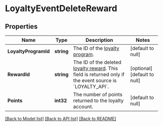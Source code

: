 # LoyaltyEventDeleteReward

## Properties
Name | Type | Description | Notes
------------ | ------------- | ------------- | -------------
**LoyaltyProgramId** | **string** | The ID of the [loyalty program](https://developer.squareup.com/reference/square_2024-01-18/objects/LoyaltyProgram). | [default to null]
**RewardId** | **string** | The ID of the deleted [loyalty reward](https://developer.squareup.com/reference/square_2024-01-18/objects/LoyaltyReward). This field is returned only if the event source is &#x60;LOYALTY_API&#x60;. | [optional] [default to null]
**Points** | **int32** | The number of points returned to the loyalty account. | [default to null]

[[Back to Model list]](../README.md#documentation-for-models) [[Back to API list]](../README.md#documentation-for-api-endpoints) [[Back to README]](../README.md)

